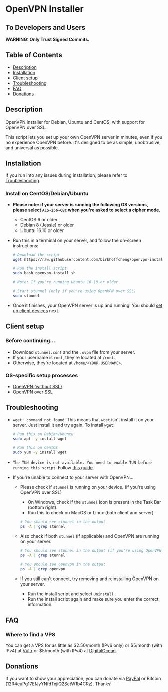 # OpenVPN Installer

## To Developers and Users

**WARNING: Only Trust Signed Commits.**

## Table of Contents

- [Description](#description)
- [Installation](#installation)
- [Client setup](#client-setup)
- [Troubleshooting](#troubleshooting)
- [FAQ](#faq)
- [Donations](#donations)

## Description

OpenVPN installer for Debian, Ubuntu and CentOS, with support for OpenVPN over SSL.

This script lets you set up your own OpenVPN server in minutes, even if you no experience OpenVPN before. It's designed to be as simple, unobtrusive, and universal as possible.

## Installation

If you run into any issues during installation, please refer to [Troubleshooting](#troubleshooting).

### Install on CentOS/Debian/Ubuntu

- **Please note: if your server is running the following OS versions, please select `AES-256-CBC` when you're asked to select a cipher mode.**

    - CentOS 6 or older
    - Debian 8 (Jessie) or older
    - Ubuntu 16.10 or older

- Run this in a terminal on your server, and follow the on-screen instructions:

    ```bash
    # Download the script
    wget https://raw.githubusercontent.com/birkhoffcheng/openvpn-install/master/openvpn-install.sh

    # Run the install script
    sudo bash openvpn-install.sh

    # Note: If you're running Ubuntu 16.10 or older

    # Start stunnel (only if you're using OpenVPN over SSL)
    sudo stunnel
    ```

- Once it finishes, your OpenVPN server is up and running! You should [set up client devices](#client-setup) next.

## Client setup

### Before continuing... 

-  Download `stunnel.conf` and the `.ovpn` file from your server.
-  If your username is `root`, they're located at `/root`.
-  Otherwise, they're located at `/home/<YOUR USERNAME>`.

### OS-specific setup processes

- [OpenVPN (without SSL)](Documentation/client-ovpn.md)
- [OpenVPN over SSL](Documentation/client-ssl.md)

## Troubleshooting

- `wget: command not found`: This means that `wget` isn't install it on your server. Just install it and try again. To install `wget`:

  ```bash
  # Run this on Debian/Ubuntu
  sudo apt -y install wget

  # Run this on CentOS
  sudo yum -y install wget
  ```

- `The TUN device is not available. You need to enable TUN before running this script`: Follow [this guide](https://help.skysilk.com/support/solutions/articles/9000136471-how-to-enable-tun-tap-on-linux-vps-with-skysilk).

- If you're unable to connect to your server with OpenVPN...

  - Please check if `stunnel` is running on your device. (if you're using OpenVPN over SSL)

    - On Windows, check if the `stunnel` icon is present in the Task Bar (bottom right).
    - Run this to check on MacOS or Linux (both client and server)

    ```bash
    # You should see stunnel in the output
    ps -A | grep stunnel
    ```

  - Also check if both `stunnel` (if applicable) and OpenVPN are running on your server.

    ```bash
    # You should see stunnel in the output (if you're using OpenVPN over SSL)
    ps -A | grep stunnel

    # You should see openvpn in the output
    ps -A | grep openvpn
    ```

  - If you still can't connect, try removing and reinstalling OpenVPN on your server. 
    - Run the install script and select `Uninstall`
    - Run the install script again and make sure you enter the correct information.

## FAQ

### Where to find a VPS

You can get a VPS for as little as $2.50/month (IPv6 only) or $5/month (with IPv4) at [Vultr](https://www.vultr.com/?ref=7088313) or $5/month (with IPv4) at [DigitalOcean](https://m.do.co/c/c51ec51bb352).

## Donations

If you want to show your appreciation, you can donate via [PayPal](https://paypal.me/birkhoffcheng) or Bitcoin (12R4euPg17EfJyYNfdTxjiQ2SctW1b4CRz). Thanks!
